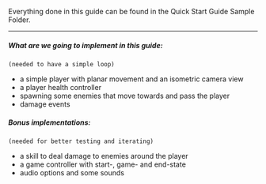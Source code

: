 
Everything done in this guide can be found in the Quick Start Guide Sample Folder.

---

##### What are we going to implement in this guide:
	(needed to have a simple loop)
-  a simple player with planar movement and an isometric camera view
-  a player health controller
-  spawning some enemies that move towards and pass the player
-  damage events
##### Bonus implementations:
	(needed for better testing and iterating)
-  a skill to deal damage to enemies around the player
-  a game controller with start-, game- and end-state
-  audio options and some sounds
